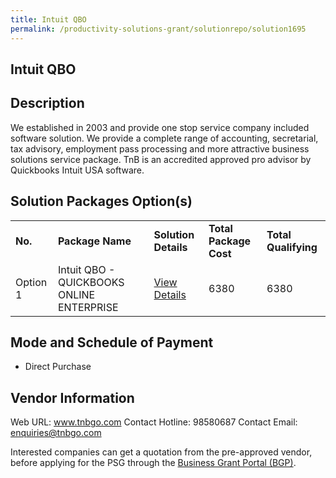```yaml
---
title: Intuit QBO
permalink: /productivity-solutions-grant/solutionrepo/solution1695
---
```


## Intuit QBO

## Description

We established in 2003 and provide one stop service company included software solution. We provide a complete range of accounting, secretarial, tax advisory, employment pass processing and more attractive business solutions service package. TnB is an accredited approved pro advisor by Quickbooks Intuit USA software.

## Solution Packages Option(s)

<table>
<tr>
<td><b>No.</b></td>
<td><b>Package Name</b></td>
<td><b>Solution Details</b></td>
<td><b>Total Package Cost</b></td>
<td><b>Total Qualifying</b></td>
</tr>
<tr>
<td>Option 1</td>
<td>Intuit QBO - QUICKBOOKS ONLINE  ENTERPRISE</td>
<td><a href='https://www.gobusiness.gov.sg/images/psg/Desensitised_TNB_GLOBAL_20200356_Annex_3_Part_4.pdf'>View Details</a></td>
<td>6380</td>
<td>6380</td>
</tr>
</table>

## Mode and Schedule of Payment

 - Direct Purchase

## Vendor Information

 Web URL: www.tnbgo.com 
Contact Hotline: 98580687 
Contact Email: enquiries@tnbgo.com 


Interested companies can get a quotation from the pre-approved vendor, before applying for the PSG through the <a href='https://www.businessgrants.gov.sg/'>Business Grant Portal (BGP)</a>.

<script src="/jquery/resize-tables.js"></script>
